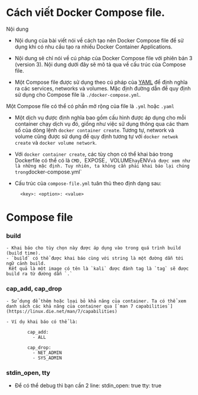 # Cách viết Docker Compose file.
 <a name="content">Nội dung</a>

- Nội dung của bài viết nói về cách tạo nên Docker Compose file để sử dụng khi có nhu cầu tạo ra nhiều Docker Container Applications.

- Nội dung sẽ chỉ nói về cú pháp của Docker Compose file với phiên bản 3 (version 3). Nội dung dưới đây sẽ mô tả qua về cấu trúc của Compose file.

+ Một Compose file được sử dụng theo cú pháp của [YAML](http://yaml.org/) để định nghĩa ra các services, networks và volumes. Mặc định đường dẫn để quy định sử dụng cho Compose file là `./docker-compose.yml`.

Một Compose file có thể có phần mở rộng của file là `.yml` hoặc `.yaml`

+ Một dịch vụ được định nghĩa bao gồm cấu hình được áp dụng cho mỗi container chạy dịch vụ đó, giống như việc sử dụng thông qua các tham số của dòng lệnh `docker container create`. Tương tự, network và volume cũng được sử dụng để quy định tương tự với `docker netwok create` và `docker volume network`.

+ Với `docker container create`, các tùy chọn có thể khai báo trong Dockerfile có thể có là `CMD, `EXPOSE`, `VOLUME` hay `ENV` và được xem như là những mặc định. Tuy nhiên, ta không cần phải khai báo lại chúng trong `docker-compose.yml`

+ Cấu trúc của `compose-file.yml` tuân thủ theo định dạng sau:

        <key>: <option>: <value>
        
 
# Compose file
### <a name="1">build</a>

    - Khai báo cho tùy chọn này được áp dụng vào trong quá trình build (build time).
    - `build` có thể được khai báo cùng với string là một đường dẫn tới ngữ cảnh build.
     Kết quả là một image có tên là `kali` được đánh tag là `tag` sẽ được build ra từ đường dẫn `.`
  
### <a name="8">cap_add, cap_drop</a>

    - Sử dụng để thêm hoặc loại bỏ khả năng của container. Ta có thể xem danh sách các khả năng của container qua [`man 7 capabilities`](https://linux.die.net/man/7/capabilities)

    - Ví dụ khai báo có thể là:

            cap_add:
              - ALL

            cap_drop:
              - NET_ADMIN
              - SYS_ADMIN

### <a name="8"> stdin_open, tty</a>
- Để có thể debug thì bạn cần 2 line:
    stdin_open: true
    tty: true
